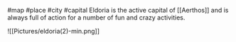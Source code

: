 #map #place #city #capital
Eldoria is the active capital of [[Aerthos]] and is always full of action for a number of fun and crazy activities.

![[Pictures/eldoria(2)-min.png]]

